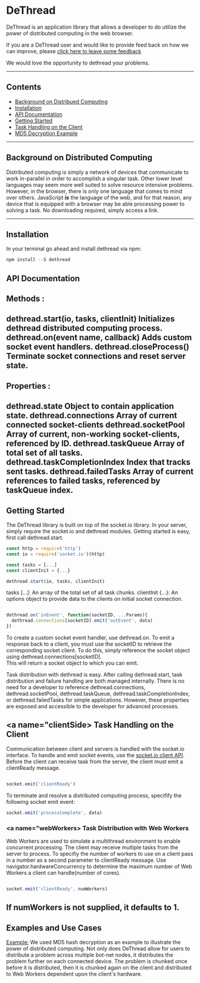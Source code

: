# DeThread

DeThread is an application library that allows a developer to do utilize the power of distributed computing in the web browser. 

If you are a DeThread user and would like to provide feed back on how we can improve, please
[click here to leave some feedback](https://docs.google.com/forms/d/e/1FAIpQLSdRxi7h0A7A0YFU5Bmcj1nduDyMIPpE5H9zZzPCwHnAY7cgdQ/viewform)

We would love the opportunity to dethread your problems.


--- 
## Contents 
* [Background on Distribued Computing](#background)
* [Installation](#install)
* [API Documentation](#docs)
* [Getting Started](#gettingStarted)
* [Task Handling on the Client](#clientSide)
* [MD5 Decryption Example](#md5)

--- 

## <a name="background"></a> Background on Distributed Computing
Distributed computing is simply a network of devices that communicate to work in-parallel in order to accomplish a singular task. Other lower level languages may seem more well suited to solve resource intensive problems. However, in the browser, there is only one language that comes to mind over others. JavaScript **_is_** the language of the web, and for that reason, any device that is equipped with a browser may be able processing power to solving a task.  No downloading required, simply access a link. 


--- 

## <a name="install"></a> Installation

In your terminal go ahead and install dethread via npm:
```javascript
npm install --S dethread
```` 


## <a name="docs"></a> API Documentation 

Methods : 
---
dethread.start(io, tasks, clientInit) 
  Initializes dethread distributed computing process.
dethread.on(event name, callback)
  Adds custom socket event handlers.
dethread.closeProcess()
  Terminate socket connections and reset server state.
---

Properties : 
---
dethread.state
  Object to contain application state.
dethread.connections
  Array of current connected socket-clients
dethread.socketPool
  Array of current, non-working socket-clients, referenced by ID.
dethread.taskQueue
  Array of total set of all tasks.
dethread.taskCompletionIndex
  Index that tracks sent tasks.
dethread.failedTasks
  Array of current references to failed tasks, referenced by taskQueue index.
---

## <a name="gettingStarted"></a> Getting Started

The DeThread library is built on top of the socket.io library.  In your server, simply require the socket.io and dethread modules.
Getting started is easy, first call dethread.start. 
```javascript
const http = require('http')
const io = require('socket.io')(http)

const tasks = [...]
const clientInit = {...}

dethread.start(io, tasks, clientInit)
```
tasks [...]: 
  An array of the total set of all task chunks.
clientInit {...}:
  An options object to provide data to the clients on initial socket connection.

```javascript

dethread.on('inEvent', function(socketID, ...Params){
  dethread.connections[socketID].emit('outEvent', data)
})
```
To create a custom socket event handler, use dethread.on.
To emit a response back to a client, you must use the socketID to retrieve the corresponding socket client.
To do this, simply reference the socket object using dethread.connections[socketID].  
This will return a socket object to which you can emit.

Task distribution with dethread is easy. After calling dethread.start, task distribution and failure handling are both
managed internally.  There is no need for a developer to reference dethread.connections, dethread.socketPool, dethread.taskQueue,
dethread.taskCompletionIndex, or dethread.failedTasks for simple applications.  However, these properties are exposed and accessible
to the developer for advanced processes.

## <a name="clientSide></a> Task Handling on the Client
Communication between client and servers is handled with the socket.io interface. To handle and emit socket events,
use the [socket.io client API](http://socket.io/docs/).
Before the client can receive task from the server, the client must emit a clientReady message.

```javascript

socket.emit('clientReady')
```

To terminate and resolve a distributed computing process, specifify the following socket emit event: 
```javascript
socket.emit('processComplete', data)
```
### <a name="webWorkers></a> Task Distribution with Web Workers
Web Workers are used to simulate a multithread environment to enable concurrent processing. The client may receive multiple tasks from the
server to process. 
To specifiy the number of workers to use on a client pass in a number as a second parameter to clientReady message.
Use navigator.hardwareConcurrency to determine the maximum number of Web Workers a client can handle(number of cores). 

```javascript

socket.emit('clientReady', numWorkers)
```
If numWorkers is not supplied, it defaults to 1.
---
## <a name="md5"></a> Examples and Use Cases 

[Example:](http://dethread.io/)
We used MD5 hash decryption as an example to illustrate the power of distributed computing.  Not only does DeThread allow for users to distribute a problem across multiple bot-net nodes, it distributes the problem further on each connected device. 
The problem is chunked once before it is distributed, then it is chunked again on the client and distributed to Web Workers dependent upon the client's hardware.
